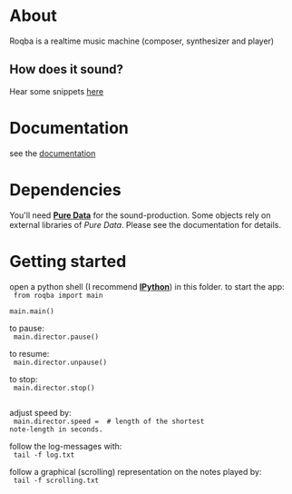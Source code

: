 About
=====

Roqba is a realtime music machine (composer, synthesizer and player)

How does it sound?
------------------

Hear some snippets [here](http://kr1.github.io/roqba/docs/build/html/readme.html#audio-samples)

Documentation
=============

see the [documentation](http://kr1.github.com/roqba/docs/build/html/index.html)

Dependencies
============

You'll need [**Pure Data**](http://puredata.info/) for the sound-production.
Some objects rely on external libraries of *Pure Data*. Please see the documentation for details.

Getting started
===============

open a python shell (I recommend [**IPython**](http://ipython.org)) in this folder.
to start the app:  
<code>
    from roqba import main  
    main.main()  
</code>
to pause:  
<code>
    main.director.pause()  
</code>
to resume:  
<code>
    main.director.unpause()  
</code>
to stop:  
<code>
    main.director.stop()  
</code>

adjust speed by:  
<code>
    main.director.speed = <speed>  # length of the shortest note-length in seconds.
</code>

follow the log-messages with:  
<code>
    tail -f log.txt
</code>

follow a graphical (scrolling) representation on the notes played by:  
<code>
    tail -f scrolling.txt  
</code>
